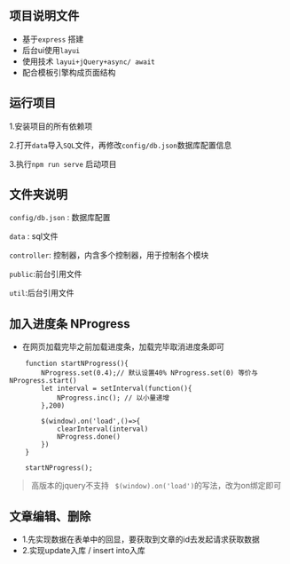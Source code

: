 ##  项目说明文件

* 基于`express` 搭建
* 后台ui使用`layui`
* 使用技术 `layui+jQuery+async/ await`
* 配合模板引擎构成页面结构



##  运行项目

1.安装项目的所有依赖项

2.打开`data`导入`SQL`文件，再修改`config/db.json`数据库配置信息

3.执行`npm run serve` 启动项目



##  文件夹说明

`config/db.json`  : 数据库配置

`data`  : sql文件

`controller`:  控制器，内含多个控制器，用于控制各个模块

`public`:前台引用文件

`util`:后台引用文件



##  加入进度条 NProgress

- 在网页加载完毕之前加载进度条，加载完毕取消进度条即可

```
    function startNProgress(){
        NProgress.set(0.4);// 默认设置40% NProgress.set(0) 等价与 NProgress.start()
        let interval = setInterval(function(){
            NProgress.inc(); // 以小量递增
        },200)

        $(window).on('load',()=>{
            clearInterval(interval)
            NProgress.done()
        })
    }

    startNProgress();
```

> 高版本的jquery不支持 ` $(window).on('load')`的写法，改为on绑定即可

##  文章编辑、删除

-  1.先实现数据在表单中的回显，要获取到文章的id去发起请求获取数据
-  2.实现update入库 / insert into入库